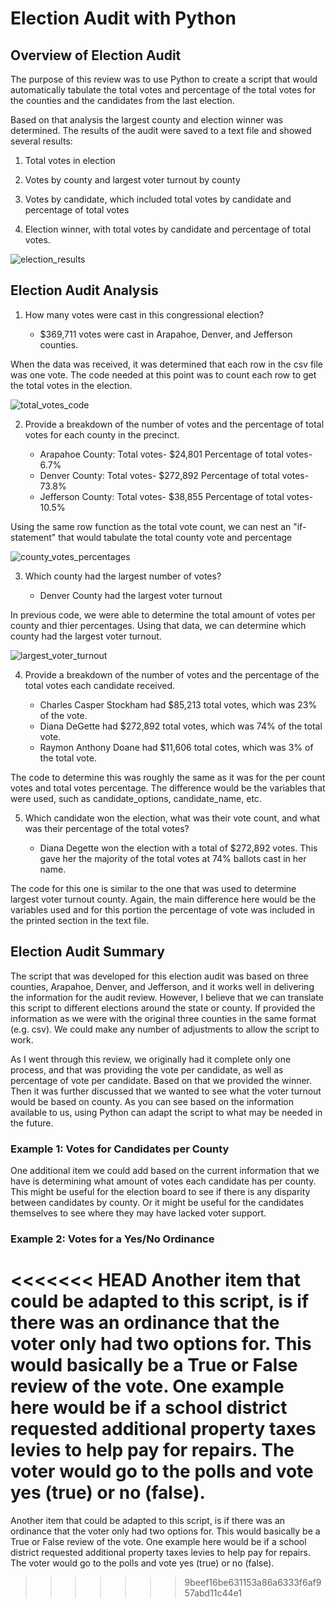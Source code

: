 # Election Audit with Python

## Overview of Election Audit

The purpose of this review was to use Python to create a script that would automatically tabulate the total votes and percentage of the total votes for the counties and the candidates from the last election. 

Based on that analysis the largest county and election winner was determined. The results of the audit were saved to a text file and showed several results:

1) Total votes in election
    
2) Votes by county and largest voter turnout by county
    
3) Votes by candidate, which included total votes by candidate and percentage of total votes
    
4) Election winner, with total votes by candidate and percentage of total votes.

![election_results](https://user-images.githubusercontent.com/100856534/162007513-773edbc0-2d0c-4057-bbe6-b7d846b0e865.png)

## Election Audit Analysis 

1) How many votes were cast in this congressional election?

      * $369,711 votes were cast in Arapahoe, Denver, and Jefferson counties.  

When the data was received, it was determined that each row in the csv file was one vote. The code needed at this point was to count each row to get the total votes in the election. 

![total_votes_code](https://user-images.githubusercontent.com/100856534/162019305-299ba3ec-b07b-4db6-b27a-16168e8211c0.png)
      
2) Provide a breakdown of the number of votes and the percentage of total votes for each county in the precinct.
  
      * Arapahoe County: Total votes- $24,801 Percentage of total votes- 6.7%
      * Denver County: Total votes- $272,892 Percentage of total votes- 73.8%
      * Jefferson County: Total votes- $38,855 Percentage of total votes- 10.5%
 
Using the same row function as the total vote count, we can nest an "if-statement" that would tabulate the total county vote and percentage
 
 ![county_votes_percentages](https://user-images.githubusercontent.com/100856534/162021246-ac87401b-9afe-49c8-8a92-714c9daf5995.png)
      
3) Which county had the largest number of votes?
   
      * Denver County had the largest voter turnout
      
In previous code, we were able to determine the total amount of votes per county and thier percentages. Using that data, we can determine which county had the largest voter turnout. 

![largest_voter_turnout](https://user-images.githubusercontent.com/100856534/162022229-7597ed3b-4b96-4351-96ee-514708a64473.png)
      
4) Provide a breakdown of the number of votes and the percentage of the total votes each candidate received.
   
      * Charles Casper Stockham had $85,213 total votes, which was 23% of the vote.
      * Diana DeGette had $272,892 total votes, which was 74% of the total vote.
      * Raymon Anthony Doane had $11,606 total cotes, which was 3% of the total vote.

The code to determine this was roughly the same as it was for the per count votes and total votes percentage. The difference would be the variables that were used, such as candidate_options, candidate_name, etc. 
      
5) Which candidate won the election, what was their vote count, and what was their percentage of the total votes?
  
      * Diana Degette won the election with a total of $272,892 votes. This gave her the majority of the total votes at 74% ballots cast in her name.

The code for this one is similar to the one that was used to determine largest voter turnout county. Again, the main difference here would be the variables used and for this portion the percentage of vote was included in the printed section in the text file. 
 
## Election Audit Summary

The script that was developed for this election audit was based on three counties, Arapahoe, Denver, and Jefferson, and it works well in delivering the information for the audit review. However, I believe that we can translate this script to different elections around the state or county. If provided the information as we were with the original three counties in the same format (e.g. csv). We could make any number of adjustments to allow the script to work. 

As I went through this review, we originally had it complete only one process, and that was providing the vote per candidate, as well as percentage of vote per candidate. Based on that we provided the winner. Then it was further discussed that we wanted to see what the voter turnout would be based on county. As you can see based on the information available to us, using Python can adapt the script to what may be needed in the future.

### Example 1: Votes for Candidates per County ###

One additional item we could add based on the current information that we have is determining what amount of votes each candidate has per county. This might be useful for the election board to see if there is any disparity between candidates by county. Or it might be useful for the candidates themselves to see where they may have lacked voter support.

### Example 2: Votes for a Yes/No Ordinance ###

<<<<<<< HEAD
Another item that could be adapted to this script, is if there was an ordinance that the voter only had two options for. This would basically be a True or False review of the vote. One example here would be if a school district requested additional property taxes levies to help pay for repairs. The voter would go to the polls and vote yes (true) or no (false).
=======
Another item that could be adapted to this script, is if there was an ordinance that the voter only had two options for. This would basically be a True or False review of the vote. One example here would be if a school district requested additional property taxes levies to help pay for repairs. The voter would go to the polls and vote yes (true) or no (false). 
   
>>>>>>> 9beef16be631153a86a6333f6af957abd11c44e1
